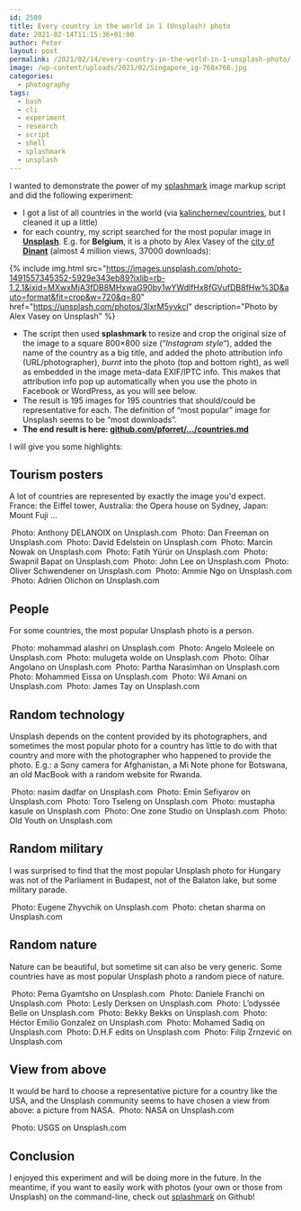```yaml
---
id: 2500
title: Every country in the world in 1 (Unsplash) photo
date: 2021-02-14T11:15:36+01:00
author: Peter
layout: post
permalink: /2021/02/14/every-country-in-the-world-in-1-unsplash-photo/
image: /wp-content/uploads/2021/02/Singapore_ig-768x768.jpg
categories:
  - photography
tags:
  - bash
  - cli
  - experiment
  - research
  - script
  - shell
  - splashmark 
  - unsplash
---
```

I wanted to demonstrate the power of my [splashmark](/2020/10/07/new-script-splashmark-easy-unsplash-image-markup-on-the-command-line/) image markup script and did the following experiment:

  * I got a list of all countries in the world (via [kalinchernev/countries](https://gist.github.com/kalinchernev/486393efcca01623b18d), but I cleaned it up a little)
  * for each country, my script searched for the most popular image in [**Unsplash**](https://unsplash.com/). E.g. for **Belgium**, it is a photo by Alex Vasey of the [city of **Dinant**](https://unsplash.com/photos/3lxrM5yvkcI) (almost 4 million views, 37000 downloads):<figure class="wp-block-image size-large">

{% include img.html
    src="https://images.unsplash.com/photo-1491557345352-5929e343eb89?ixlib=rb-1.2.1&ixid=MXwxMjA3fDB8MHxwaG90by1wYWdlfHx8fGVufDB8fHw%3D&auto=format&fit=crop&w=720&q=80"
    href="https://unsplash.com/photos/3lxrM5yvkcI"
    description="Photo by Alex Vasey on Unsplash" %}

  * The script then used **splashmark** to resize and crop the original size of the image to a square 800&#215;800 size (&#8220;_Instagram style_&#8220;), added the name of the country as a big title, and added the photo attribution info (URL/photographer), _burnt_ into the photo (top and bottom right), as well as embedded in the image meta-data EXIF/IPTC info. This makes that attribution info pop up automatically when you use the photo in Facebook or WordPress, as you will see below.
  * The result is 195 images for 195 countries that should/could be representative for each. The definition of &#8220;most popular&#8221; image for Unsplash seems to be &#8220;most downloads&#8221;. 
  * **The end result is here: [github.com/pforret/&#8230;/countries.md](https://github.com/pforret/splashmark_examples/blob/main/countries/countries.md)**

I will give you some highlights:

## Tourism posters

A lot of countries are represented by exactly the image you'd expect. France: the Eiffel tower, Australia: the Opera house on Sydney, Japan: Mount Fuji &#8230;

<img  alt=""   src="https://blog.forret.com/wp-content/uploads/2021/02/France_ig.jpg" >
Photo: Anthony DELANOIX on Unsplash.com  

<img  alt=""   src="https://blog.forret.com/wp-content/uploads/2021/02/Australia_ig.jpg" >
Photo: Dan Freeman on Unsplash.com  

<img  alt=""   src="https://blog.forret.com/wp-content/uploads/2021/02/Japan_ig.jpg" >
Photo: David Edelstein on Unsplash.com  

<img  alt=""   src="https://blog.forret.com/wp-content/uploads/2021/02/UnitedKingdom_ig.jpg" >
Photo: Marcin Nowak on Unsplash.com  

<img  alt=""   src="https://blog.forret.com/wp-content/uploads/2021/02/Turkey_ig.jpg" >
Photo: Fatih Yürür on Unsplash.com  

<img  alt=""   src="https://blog.forret.com/wp-content/uploads/2021/02/Singapore_ig.jpg" >
Photo: Swapnil Bapat on Unsplash.com  

<img  alt=""   src="https://blog.forret.com/wp-content/uploads/2021/02/Canada_ig.jpg" >
Photo: John Lee on Unsplash.com  

<img  alt=""   src="https://blog.forret.com/wp-content/uploads/2021/02/Liechtenstein_ig.jpg" >
Photo: Oliver Schwendener on Unsplash.com  

<img  alt=""   src="https://blog.forret.com/wp-content/uploads/2021/02/Vietnam_ig.jpg" >
Photo: Ammie Ngo on Unsplash.com  

<img  alt=""   src="https://blog.forret.com/wp-content/uploads/2021/02/Netherlands_ig.jpg" >
Photo: Adrien Olichon on Unsplash.com  

## People

For some countries, the most popular Unsplash photo is a person.

<img  alt=""   src="https://blog.forret.com/wp-content/uploads/2021/02/SaudiArabia_ig.jpg" >
Photo: mohammad alashri on Unsplash.com

<img  alt=""   src="https://blog.forret.com/wp-content/uploads/2021/02/Lesotho_ig.jpg" >
Photo: Angelo Moleele on Unsplash.com

<img  alt=""   src="https://blog.forret.com/wp-content/uploads/2021/02/Eritrea_ig.jpg" >
Photo: mulugeta wolde on Unsplash.com

<img  alt=""   src="https://blog.forret.com/wp-content/uploads/2021/02/Angola_ig.jpg" >
Photo: Olhar Angolano on Unsplash.com

<img  alt=""   src="https://blog.forret.com/wp-content/uploads/2021/02/BosniaHerzegovina_ig.jpg" >
Photo: Partha Narasimhan on Unsplash.com

<img  alt=""   src="https://blog.forret.com/wp-content/uploads/2021/02/Sudan_ig.jpg" >
Photo: Mohammed Eissa on Unsplash.com

<img  alt=""   src="https://blog.forret.com/wp-content/uploads/2021/02/Malawi_ig.jpg" >
Photo: Wil Amani on Unsplash.com

<img  alt=""   src="https://blog.forret.com/wp-content/uploads/2021/02/EastTimor_ig.jpg" >
Photo: James Tay on Unsplash.com

## Random technology

Unsplash depends on the content provided by its photographers, and sometimes the most popular photo for a country has little to do with that country and more with the photographer who happened to provide the photo. E.g.: a Sony camera for Afghanistan, a Mi Note phone for Botswana, an old MacBook with a random website for Rwanda.

<img  alt=""   src="https://blog.forret.com/wp-content/uploads/2021/02/Afghanistan_ig.jpg" >
Photo: nasim dadfar on Unsplash.com

<img  alt=""   src="https://blog.forret.com/wp-content/uploads/2021/02/Azerbaijan_ig.jpg" >
Photo: Emin Sefiyarov on Unsplash.com

<img  alt=""   src="https://blog.forret.com/wp-content/uploads/2021/02/Botswana_ig.jpg" >
Photo: Toro Tseleng on Unsplash.com

<img  alt=""   src="https://blog.forret.com/wp-content/uploads/2021/02/Uganda_ig.jpg" >
Photo: mustapha kasule on Unsplash.com  

<img  alt=""   src="https://blog.forret.com/wp-content/uploads/2021/02/Rwanda_ig.jpg" >
Photo: One zone Studio on Unsplash.com

<img  alt=""   src="https://blog.forret.com/wp-content/uploads/2021/02/Vanuatu_ig.jpg" >
Photo: Old Youth on Unsplash.com

## Random military

I was surprised to find that the most popular Unsplash photo for Hungary was not of the Parliament in Budapest, not of the Balaton lake, but some military parade.

<img  alt=""   src="https://blog.forret.com/wp-content/uploads/2021/02/Hungary_ig.jpg" >
Photo: Eugene Zhyvchik on Unsplash.com

<img  alt=""   src="https://blog.forret.com/wp-content/uploads/2021/02/SouthSudan_ig.jpg" >
Photo: chetan sharma on Unsplash.com


## Random nature

Nature can be beautiful, but sometime sit can also be very generic. Some countries have as most popular Unsplash photo a random piece of nature.

<img  alt=""   src="https://blog.forret.com/wp-content/uploads/2021/02/Bhutan_ig.jpg" >
Photo: Pema Gyamtsho on Unsplash.com

<img  alt=""   src="https://blog.forret.com/wp-content/uploads/2021/02/Brunei_ig.jpg" >
Photo: Daniele Franchi on Unsplash.com

<img  alt=""   src="https://blog.forret.com/wp-content/uploads/2021/02/Djibouti_ig.jpg" >
Photo: Lesly Derksen on Unsplash.com

<img  alt=""   src="https://blog.forret.com/wp-content/uploads/2021/02/ElSalvador_ig.jpg" >
Photo: L&#8217;odyssée Belle on Unsplash.com

<img  alt=""   src="https://blog.forret.com/wp-content/uploads/2021/02/Gambia_ig.jpg" >
Photo: Bekky Bekks on Unsplash.com

<img  alt=""   src="https://blog.forret.com/wp-content/uploads/2021/02/Honduras_ig.jpg" >
Photo: Héctor Emilio Gonzalez on Unsplash.com

<img  alt=""   src="https://blog.forret.com/wp-content/uploads/2021/02/Libya_ig.jpg" >
Photo: Mohamed Sadiq on Unsplash.com

<img  alt=""   src="https://blog.forret.com/wp-content/uploads/2021/02/Suriname_ig.jpg" >
Photo: D.H.F edits on Unsplash.com

<img  alt=""   src="https://blog.forret.com/wp-content/uploads/2021/02/Serbia_ig.jpg" >
Photo: Filip Zrnzević on Unsplash.com


## View from above

It would be hard to choose a representative picture for a country like the USA, and the Unsplash community seems to have chosen a view from above: a picture from NASA.
<img  alt=""   src="https://blog.forret.com/wp-content/uploads/2021/02/UnitedStates_ig.jpg" >
Photo: NASA on Unsplash.com

<img  alt=""   src="https://blog.forret.com/wp-content/uploads/2021/02/Niger_ig.jpg" >
Photo: USGS on Unsplash.com


## Conclusion

I enjoyed this experiment and will be doing more in the future. In the meantime, if you want to easily work with photos (your own or those from Unsplash) on the command-line, check out [splashmark](https://github.com/pforret/splashmark) on Github!
